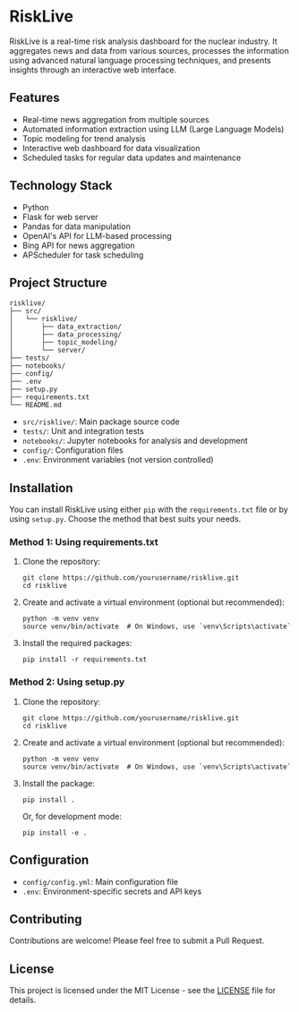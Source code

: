 # RiskLive

RiskLive is a real-time risk analysis dashboard for the nuclear industry. It aggregates news and data from various sources, processes the information using advanced natural language processing techniques, and presents insights through an interactive web interface.

## Features

- Real-time news aggregation from multiple sources
- Automated information extraction using LLM (Large Language Models)
- Topic modeling for trend analysis
- Interactive web dashboard for data visualization
- Scheduled tasks for regular data updates and maintenance

## Technology Stack

- Python
- Flask for web server
- Pandas for data manipulation
- OpenAI's API for LLM-based processing
- Bing API for news aggregation
- APScheduler for task scheduling

## Project Structure
```
risklive/
├── src/
│   └── risklive/
│       ├── data_extraction/
│       ├── data_processing/
│       ├── topic_modeling/
│       └── server/
├── tests/
├── notebooks/
├── config/
├── .env
├── setup.py
├── requirements.txt
└── README.md
```

- `src/risklive/`: Main package source code
- `tests/`: Unit and integration tests
- `notebooks/`: Jupyter notebooks for analysis and development
- `config/`: Configuration files
- `.env`: Environment variables (not version controlled)

## Installation

You can install RiskLive using either `pip` with the `requirements.txt` file or by using `setup.py`. Choose the method that best suits your needs.

### Method 1: Using requirements.txt

1. Clone the repository:
   ```
   git clone https://github.com/yourusername/risklive.git
   cd risklive
   ```

2. Create and activate a virtual environment (optional but recommended):
   ```
   python -m venv venv
   source venv/bin/activate  # On Windows, use `venv\Scripts\activate`
   ```

3. Install the required packages:
   ```
   pip install -r requirements.txt
   ```

### Method 2: Using setup.py

1. Clone the repository:
   ```
   git clone https://github.com/yourusername/risklive.git
   cd risklive
   ```

2. Create and activate a virtual environment (optional but recommended):
   ```
   python -m venv venv
   source venv/bin/activate  # On Windows, use `venv\Scripts\activate`
   ```

3. Install the package:
   ```
   pip install .
   ```

   Or, for development mode:
   ```
   pip install -e .
   ```

## Configuration

- `config/config.yml`: Main configuration file
- `.env`: Environment-specific secrets and API keys

## Contributing

Contributions are welcome! Please feel free to submit a Pull Request.

## License

This project is licensed under the MIT License - see the [LICENSE](LICENSE) file for details.